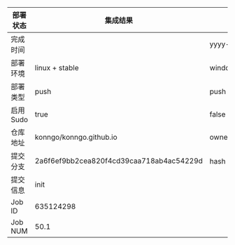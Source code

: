 部署状态 | 集成结果 | 参考值
---|---|---
完成时间 |  | yyyy-mm-dd hh:mm:ss
部署环境 | linux + stable | window | linux + stable
部署类型 | push | push | pull_request | api | cron
启用Sudo | true | false | true
仓库地址 | konngo/konngo.github.io | owner_name/repo_name
提交分支 | 2a6f6ef9bb2cea820f4cd39caa718ab4ac54229d | hash 16位
提交信息 | init |
Job ID   | 635124298 |
Job NUM  | 50.1 |
